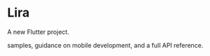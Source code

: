 # Lira

A new Flutter project.


samples, guidance on mobile development, and a full API reference.
